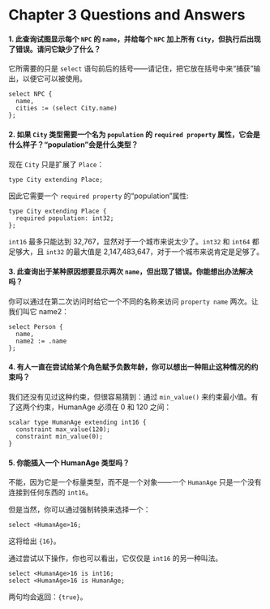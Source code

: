 # Chapter 3 Questions and Answers

#### 1. 此查询试图显示每个 `NPC` 的 `name`，并给每个 `NPC` 加上所有 `City`，但执行后出现了错误。请问它缺少了什么？

它所需要的只是 `select` 语句前后的括号——请记住，把它放在括号中来“捕获”输出，以便它可以被使用。

```edgeql
select NPC {
  name,
  cities := (select City.name)
};
```

#### 2. 如果 `City` 类型需要一个名为 `population` 的 `required property` 属性，它会是什么样子？“population”会是什么类型？

现在 `City` 只是扩展了 `Place`：

```sdl
type City extending Place;
```

因此它需要一个 `required property` 的“population”属性:

```sdl
type City extending Place {
  required population: int32;
};
```

`int16` 最多只能达到 32,767，显然对于一个城市来说太少了。`int32` 和 `int64` 都足够大，且 `int32` 的最大值是 2,147,483,647，对于一个城市来说肯定是足够了。

#### 3. 此查询出于某种原因想要显示两次 `name`，但出现了错误。你能想出办法解决吗？

你可以通过在第二次访问时给它一个不同的名称来访问 `property name` 两次。让我们叫它 name2：

```edgeql
select Person {
  name,
  name2 := .name
};
```

#### 4. 有人一直在尝试给某个角色赋予负数年龄，你可以想出一种阻止这种情况的约束吗？

我们还没有见过这种约束，但很容易猜到：通过 `min_value()` 来约束最小值。有了这两个约束，HumanAge 必须在 0 和 120 之间：

```sdl
scalar type HumanAge extending int16 {
  constraint max_value(120);
  constraint min_value(0);
}
```

#### 5. 你能插入一个 HumanAge 类型吗？

不能，因为它是一个标量类型，而不是一个对象——一个 `HumanAge` 只是一个没有连接到任何东西的 `int16`。

但是当然，你可以通过强制转换来选择一个：

```edgeql
select <HumanAge>16;
```

这将给出 `{16}`。

通过尝试以下操作，你也可以看出，它仅仅是 `int16` 的另一种叫法。

```edgeql
select <HumanAge>16 is int16;
select <HumanAge>16 is HumanAge;
```

两句均会返回：`{true}`。
